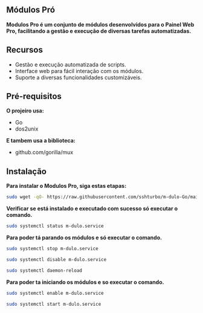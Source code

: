 ## Módulos Pró

**Modulos Pro é um conjunto de módulos desenvolvidos para o Painel Web Pro, facilitando a gestão e execução de diversas tarefas automatizadas.**

## Recursos

- Gestão e execução automatizada de scripts.
- Interface web para fácil interação com os módulos.
- Suporte a diversas funcionalidades customizáveis.

## Pré-requisitos

**O projeiro usa:**

- Go
- dos2unix

**E tambem usa a biblioteca:**

- github.com/gorilla/mux

## Instalação

**Para instalar o Modulos Pro, siga estas etapas:**

```bash
sudo wget -qO- https://raw.githubusercontent.com/sshturbo/m-dulo-Go/main/install.sh | sudo bash
```

**Verificar se está instalado e executado com sucesso só executar o comando.**

```bash
sudo systemctl status m-dulo.service
```

**Para poder tá parando os módulos e só executar o comando.**

```bash
sudo systemctl stop m-dulo.service
```

```bash
sudo systemctl disable m-dulo.service
```

```bash
sudo systemctl daemon-reload
```

**Para poder ta iniciando os módulos e so executar o comando.**

```bash
sudo systemctl enable m-dulo.service
```

```bash
sudo systemctl start m-dulo.service
```
